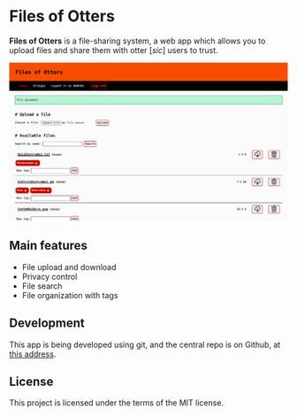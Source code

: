 # Files of Otters

**Files of Otters** is a file-sharing system, a web app which allows you to
upload files and share them with otter [*sic*] users to trust.

![The main screen of the app in use](docs/img/main-screen.png)

## Main features

- File upload and download
- Privacy control
- File search
- File organization with tags

## Development

This app is being developed using git, and the central repo is on Github, at
[this address](https://github.com/alcoholic-otters/filesofotters).

## License

This project is licensed under the terms of the MIT license.
